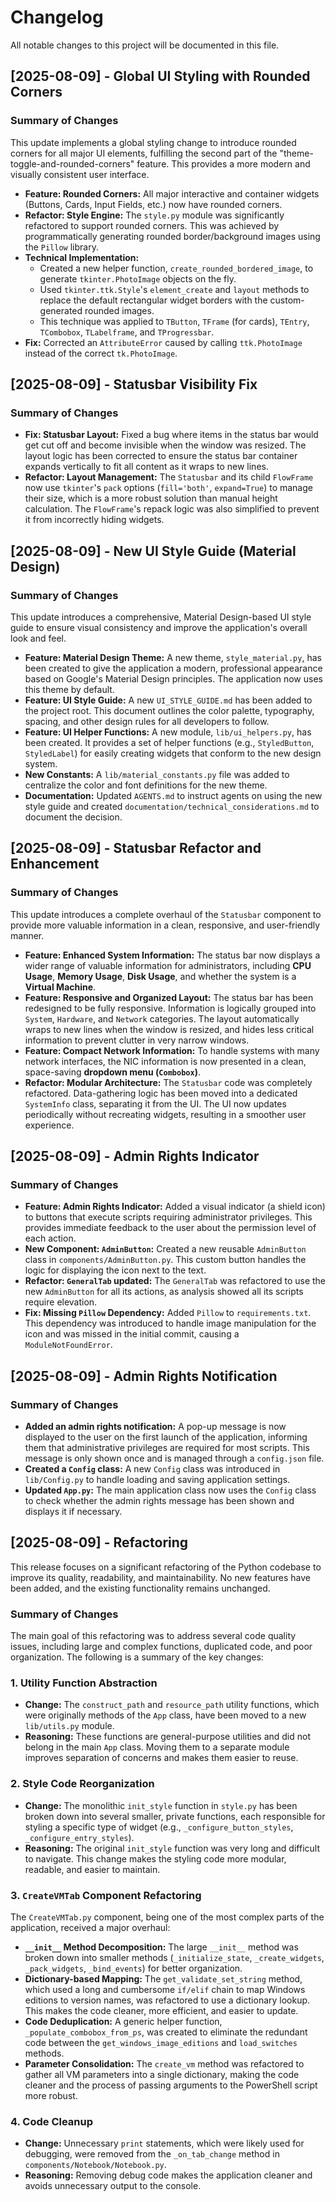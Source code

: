 # Changelog

All notable changes to this project will be documented in this file.

## [2025-08-09] - Global UI Styling with Rounded Corners

### Summary of Changes

This update implements a global styling change to introduce rounded corners for all major UI elements, fulfilling the second part of the "theme-toggle-and-rounded-corners" feature. This provides a more modern and visually consistent user interface.

- **Feature: Rounded Corners:** All major interactive and container widgets (Buttons, Cards, Input Fields, etc.) now have rounded corners.
- **Refactor: Style Engine:** The `style.py` module was significantly refactored to support rounded corners. This was achieved by programmatically generating rounded border/background images using the `Pillow` library.
- **Technical Implementation:**
    - Created a new helper function, `create_rounded_bordered_image`, to generate `tkinter.PhotoImage` objects on the fly.
    - Used `tkinter.ttk.Style`'s `element_create` and `layout` methods to replace the default rectangular widget borders with the custom-generated rounded images.
    - This technique was applied to `TButton`, `TFrame` (for cards), `TEntry`, `TCombobox`, `TLabelframe`, and `TProgressbar`.
- **Fix:** Corrected an `AttributeError` caused by calling `ttk.PhotoImage` instead of the correct `tk.PhotoImage`.

## [2025-08-09] - Statusbar Visibility Fix

### Summary of Changes

- **Fix: Statusbar Layout:** Fixed a bug where items in the status bar would get cut off and become invisible when the window was resized. The layout logic has been corrected to ensure the status bar container expands vertically to fit all content as it wraps to new lines.
- **Refactor: Layout Management:** The `Statusbar` and its child `FlowFrame` now use `tkinter`'s `pack` options (`fill='both'`, `expand=True`) to manage their size, which is a more robust solution than manual height calculation. The `FlowFrame`'s repack logic was also simplified to prevent it from incorrectly hiding widgets.

## [2025-08-09] - New UI Style Guide (Material Design)

### Summary of Changes

This update introduces a comprehensive, Material Design-based UI style guide to ensure visual consistency and improve the application's overall look and feel.

- **Feature: Material Design Theme:** A new theme, `style_material.py`, has been created to give the application a modern, professional appearance based on Google's Material Design principles. The application now uses this theme by default.
- **Feature: UI Style Guide:** A new `UI_STYLE_GUIDE.md` has been added to the project root. This document outlines the color palette, typography, spacing, and other design rules for all developers to follow.
- **Feature: UI Helper Functions:** A new module, `lib/ui_helpers.py`, has been created. It provides a set of helper functions (e.g., `StyledButton`, `StyledLabel`) for easily creating widgets that conform to the new design system.
- **New Constants:** A `lib/material_constants.py` file was added to centralize the color and font definitions for the new theme.
- **Documentation:** Updated `AGENTS.md` to instruct agents on using the new style guide and created `documentation/technical_considerations.md` to document the decision.

## [2025-08-09] - Statusbar Refactor and Enhancement

### Summary of Changes

This update introduces a complete overhaul of the `Statusbar` component to provide more valuable information in a clean, responsive, and user-friendly manner.

- **Feature: Enhanced System Information:** The status bar now displays a wider range of valuable information for administrators, including **CPU Usage**, **Memory Usage**, **Disk Usage**, and whether the system is a **Virtual Machine**.
- **Feature: Responsive and Organized Layout:** The status bar has been redesigned to be fully responsive. Information is logically grouped into `System`, `Hardware`, and `Network` categories. The layout automatically wraps to new lines when the window is resized, and hides less critical information to prevent clutter in very narrow windows.
- **Feature: Compact Network Information:** To handle systems with many network interfaces, the NIC information is now presented in a clean, space-saving **dropdown menu (`Combobox`)**.
- **Refactor: Modular Architecture:** The `Statusbar` code was completely refactored. Data-gathering logic has been moved into a dedicated `SystemInfo` class, separating it from the UI. The UI now updates periodically without recreating widgets, resulting in a smoother user experience.

## [2025-08-09] - Admin Rights Indicator

### Summary of Changes

- **Feature: Admin Rights Indicator:** Added a visual indicator (a shield icon) to buttons that execute scripts requiring administrator privileges. This provides immediate feedback to the user about the permission level of each action.
- **New Component: `AdminButton`:** Created a new reusable `AdminButton` class in `components/AdminButton.py`. This custom button handles the logic for displaying the icon next to the text.
- **Refactor: `GeneralTab` updated:** The `GeneralTab` was refactored to use the new `AdminButton` for all its actions, as analysis showed all its scripts require elevation.
- **Fix: Missing `Pillow` Dependency:** Added `Pillow` to `requirements.txt`. This dependency was introduced to handle image manipulation for the icon and was missed in the initial commit, causing a `ModuleNotFoundError`.

## [2025-08-09] - Admin Rights Notification

### Summary of Changes

- **Added an admin rights notification:** A pop-up message is now displayed to the user on the first launch of the application, informing them that administrative privileges are required for most scripts. This message is only shown once and is managed through a `config.json` file.
- **Created a `Config` class:** A new `Config` class was introduced in `lib/Config.py` to handle loading and saving application settings.
- **Updated `App.py`:** The main application class now uses the `Config` class to check whether the admin rights message has been shown and displays it if necessary.

## [2025-08-09] - Refactoring

This release focuses on a significant refactoring of the Python codebase to improve its quality, readability, and maintainability. No new features have been added, and the existing functionality remains unchanged.

### Summary of Changes

The main goal of this refactoring was to address several code quality issues, including large and complex functions, duplicated code, and poor organization. The following is a summary of the key changes:

### 1. **Utility Function Abstraction**

- **Change:** The `construct_path` and `resource_path` utility functions, which were originally methods of the `App` class, have been moved to a new `lib/utils.py` module.
- **Reasoning:** These functions are general-purpose utilities and did not belong in the main `App` class. Moving them to a separate module improves separation of concerns and makes them easier to reuse.

### 2. **Style Code Reorganization**

- **Change:** The monolithic `init_style` function in `style.py` has been broken down into several smaller, private functions, each responsible for styling a specific type of widget (e.g., `_configure_button_styles`, `_configure_entry_styles`).
- **Reasoning:** The original `init_style` function was very long and difficult to navigate. This change makes the styling code more modular, readable, and easier to maintain.

### 3. **`CreateVMTab` Component Refactoring**

The `CreateVMTab.py` component, being one of the most complex parts of the application, received a major overhaul:

- **`__init__` Method Decomposition:** The large `__init__` method was broken down into smaller methods (`_initialize_state`, `_create_widgets`, `_pack_widgets`, `_bind_events`) for better organization.
- **Dictionary-based Mapping:** The `get_validate_set_string` method, which used a long and cumbersome `if/elif` chain to map Windows editions to version names, was refactored to use a dictionary lookup. This makes the code cleaner, more efficient, and easier to update.
- **Code Deduplication:** A generic helper function, `_populate_combobox_from_ps`, was created to eliminate the redundant code between the `get_windows_image_editions` and `load_switches` methods.
- **Parameter Consolidation:** The `create_vm` method was refactored to gather all VM parameters into a single dictionary, making the code cleaner and the process of passing arguments to the PowerShell script more robust.

### 4. **Code Cleanup**

- **Change:** Unnecessary `print` statements, which were likely used for debugging, were removed from the `_on_tab_change` method in `components/Notebook/Notebook.py`.
- **Reasoning:** Removing debug code makes the application cleaner and avoids unnecessary output to the console.
